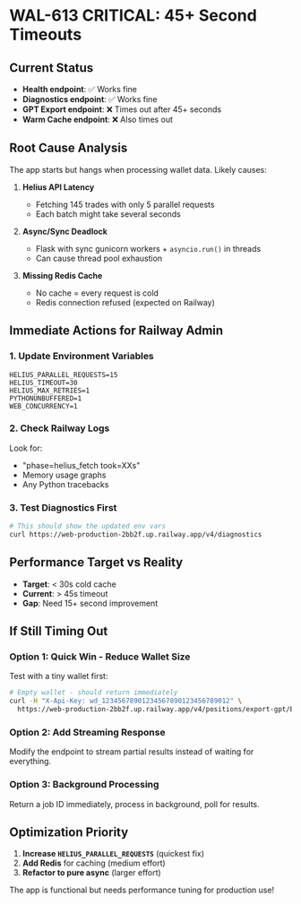 # WAL-613 CRITICAL: 45+ Second Timeouts

## Current Status
- **Health endpoint**: ✅ Works fine
- **Diagnostics endpoint**: ✅ Works fine  
- **GPT Export endpoint**: ❌ Times out after 45+ seconds
- **Warm Cache endpoint**: ❌ Also times out

## Root Cause Analysis

The app starts but hangs when processing wallet data. Likely causes:

1. **Helius API Latency**
   - Fetching 145 trades with only 5 parallel requests
   - Each batch might take several seconds

2. **Async/Sync Deadlock**
   - Flask with sync gunicorn workers + `asyncio.run()` in threads
   - Can cause thread pool exhaustion

3. **Missing Redis Cache**
   - No cache = every request is cold
   - Redis connection refused (expected on Railway)

## Immediate Actions for Railway Admin

### 1. Update Environment Variables
```
HELIUS_PARALLEL_REQUESTS=15
HELIUS_TIMEOUT=30
HELIUS_MAX_RETRIES=1
PYTHONUNBUFFERED=1
WEB_CONCURRENCY=1
```

### 2. Check Railway Logs
Look for:
- "phase=helius_fetch took=XXs" 
- Memory usage graphs
- Any Python tracebacks

### 3. Test Diagnostics First
```bash
# This should show the updated env vars
curl https://web-production-2bb2f.up.railway.app/v4/diagnostics
```

## Performance Target vs Reality

- **Target**: < 30s cold cache
- **Current**: > 45s timeout
- **Gap**: Need 15+ second improvement

## If Still Timing Out

### Option 1: Quick Win - Reduce Wallet Size
Test with a tiny wallet first:
```bash
# Empty wallet - should return immediately
curl -H "X-Api-Key: wd_12345678901234567890123456789012" \
  https://web-production-2bb2f.up.railway.app/v4/positions/export-gpt/EmptyWalletAddressHere
```

### Option 2: Add Streaming Response
Modify the endpoint to stream partial results instead of waiting for everything.

### Option 3: Background Processing
Return a job ID immediately, process in background, poll for results.

## Optimization Priority

1. **Increase `HELIUS_PARALLEL_REQUESTS`** (quickest fix)
2. **Add Redis** for caching (medium effort)
3. **Refactor to pure async** (larger effort)

The app is functional but needs performance tuning for production use! 